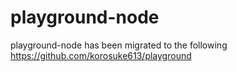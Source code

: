 # playground-node

playground-node has been migrated to the following
https://github.com/korosuke613/playground
